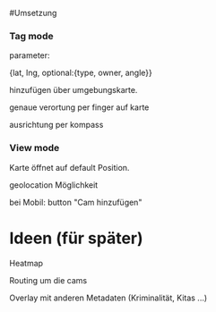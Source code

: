 #Umsetzung

### Tag mode


parameter:

{lat, lng, optional:{type, owner, angle}}

hinzufügen über umgebungskarte.

genaue verortung per finger auf karte

ausrichtung per kompass



### View mode


Karte öffnet auf default Position.

geolocation Möglichkeit

bei Mobil: button "Cam hinzufügen"


# Ideen (für später)
Heatmap

Routing um die cams

Overlay mit anderen Metadaten (Kriminalität, Kitas ...)
